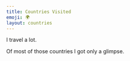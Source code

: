```yaml
---
title: Countries Visited
emoji: 🌍
layout: countries
---
```


I travel a lot. 

Of most of those countries I got only a glimpse.